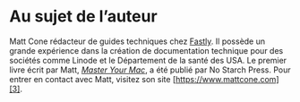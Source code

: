 # Au sujet de l’auteur

Matt Cone rédacteur de guides techniques chez [Fastly][1]. Il possède un grande expérience dans la création de documentation technique pour des sociétés comme Linode et le Département de la santé des USA. Le premier livre écrit par Matt, *[Master Your Mac][2]*, a été publié par No Starch Press. Pour entrer en contact avec Matt, visitez son site [https://www.mattcone.com][3].

[1]:	https://www.fastly.com
[2]:	https://www.amazon.com/Master-Your-Mac-Simple-Customize/dp/1593274068/
[3]:	https://www.mattcone.com